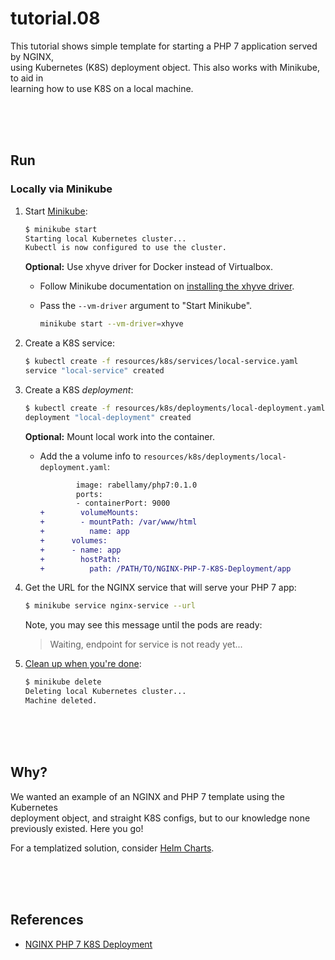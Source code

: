 # tutorial.08

This tutorial shows simple template for starting a PHP 7 application served by NGINX,  
using Kubernetes (K8S) deployment object. This also works with Minikube, to aid in  
learning how to use K8S on a local machine. 

<br/><br/><br/>

## Run  
### Locally via Minikube
1. Start [Minikube](https://github.com/kubernetes/minikube):

    ```bash
    $ minikube start
    Starting local Kubernetes cluster...
    Kubectl is now configured to use the cluster.
    ```
    **Optional:** Use xhyve driver for Docker instead of Virtualbox.

    - Follow Minikube documentation on [installing the xhyve driver](https://github.com/kubernetes/minikube/blob/master/DRIVERS.md#xhyve-driver).
    - Pass the `--vm-driver` argument to "Start Minikube".

        ```bash
        minikube start --vm-driver=xhyve
        ```
2. Create a K8S service:

    ```bash
    $ kubectl create -f resources/k8s/services/local-service.yaml
    service "local-service" created
    ```
3. Create a K8S *deployment*:

    ```bash
    $ kubectl create -f resources/k8s/deployments/local-deployment.yaml
    deployment "local-deployment" created
    ```
    **Optional:** Mount local work into the container.

    - Add the a volume info to `resources/k8s/deployments/local-deployment.yaml`:

        ```diff
                image: rabellamy/php7:0.1.0
                ports:
                - containerPort: 9000
        +        volumeMounts:
        +        - mountPath: /var/www/html
        +          name: app
        +      volumes:
        +      - name: app
        +        hostPath:
        +          path: /PATH/TO/NGINX-PHP-7-K8S-Deployment/app
        ```
4. Get the URL for the NGINX service that will serve your PHP 7 app:

    ```bash
    $ minikube service nginx-service --url
    ```
    Note, you may see this message until the pods are ready:
    > Waiting, endpoint for service is not ready yet...
5. [Clean up when you're done](https://www.youtube.com/watch?v=PJhXVg2QisM):

    ```bash
    $ minikube delete
    Deleting local Kubernetes cluster...
    Machine deleted.
    ````

<br/><br/><br/>

## Why?  
We wanted an example of an NGINX and PHP 7 template using the Kubernetes  
deployment object, and straight K8S configs, but to our knowledge none  
previously existed. Here you go!

For a templatized solution, consider [Helm Charts](https://github.com/kubernetes/charts).

<br/><br/><br/>

## References  
* [NGINX PHP 7 K8S Deployment](https://github.com/scottrigby/NGINX-PHP-7-K8S-Deployment)  
